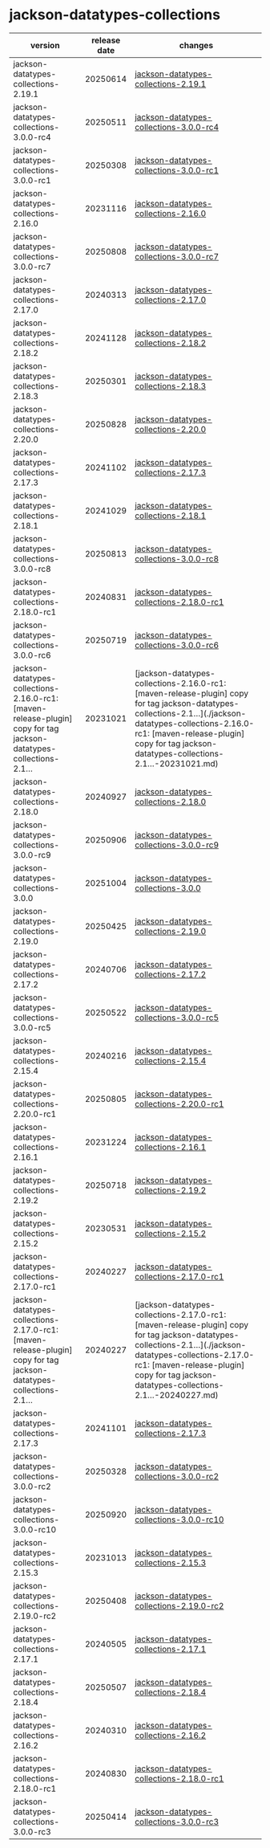 # jackson-datatypes-collections	


|version|release date|changes|
|---|---|---|
|jackson-datatypes-collections-2.19.1|20250614|[jackson-datatypes-collections-2.19.1](./jackson-datatypes-collections-2.19.1-20250614.md)|
|jackson-datatypes-collections-3.0.0-rc4|20250511|[jackson-datatypes-collections-3.0.0-rc4](./jackson-datatypes-collections-3.0.0-rc4-20250511.md)|
|jackson-datatypes-collections-3.0.0-rc1|20250308|[jackson-datatypes-collections-3.0.0-rc1](./jackson-datatypes-collections-3.0.0-rc1-20250308.md)|
|jackson-datatypes-collections-2.16.0|20231116|[jackson-datatypes-collections-2.16.0](./jackson-datatypes-collections-2.16.0-20231116.md)|
|jackson-datatypes-collections-3.0.0-rc7|20250808|[jackson-datatypes-collections-3.0.0-rc7](./jackson-datatypes-collections-3.0.0-rc7-20250808.md)|
|jackson-datatypes-collections-2.17.0|20240313|[jackson-datatypes-collections-2.17.0](./jackson-datatypes-collections-2.17.0-20240313.md)|
|jackson-datatypes-collections-2.18.2|20241128|[jackson-datatypes-collections-2.18.2](./jackson-datatypes-collections-2.18.2-20241128.md)|
|jackson-datatypes-collections-2.18.3|20250301|[jackson-datatypes-collections-2.18.3](./jackson-datatypes-collections-2.18.3-20250301.md)|
|jackson-datatypes-collections-2.20.0|20250828|[jackson-datatypes-collections-2.20.0](./jackson-datatypes-collections-2.20.0-20250828.md)|
|jackson-datatypes-collections-2.17.3|20241102|[jackson-datatypes-collections-2.17.3](./jackson-datatypes-collections-2.17.3-20241102.md)|
|jackson-datatypes-collections-2.18.1|20241029|[jackson-datatypes-collections-2.18.1](./jackson-datatypes-collections-2.18.1-20241029.md)|
|jackson-datatypes-collections-3.0.0-rc8|20250813|[jackson-datatypes-collections-3.0.0-rc8](./jackson-datatypes-collections-3.0.0-rc8-20250813.md)|
|jackson-datatypes-collections-2.18.0-rc1|20240831|[jackson-datatypes-collections-2.18.0-rc1](./jackson-datatypes-collections-2.18.0-rc1-20240831.md)|
|jackson-datatypes-collections-3.0.0-rc6|20250719|[jackson-datatypes-collections-3.0.0-rc6](./jackson-datatypes-collections-3.0.0-rc6-20250719.md)|
|jackson-datatypes-collections-2.16.0-rc1: [maven-release-plugin] copy for tag jackson-datatypes-collections-2.1…|20231021|[jackson-datatypes-collections-2.16.0-rc1: [maven-release-plugin] copy for tag jackson-datatypes-collections-2.1…](./jackson-datatypes-collections-2.16.0-rc1: [maven-release-plugin] copy for tag jackson-datatypes-collections-2.1…-20231021.md)|
|jackson-datatypes-collections-2.18.0|20240927|[jackson-datatypes-collections-2.18.0](./jackson-datatypes-collections-2.18.0-20240927.md)|
|jackson-datatypes-collections-3.0.0-rc9|20250906|[jackson-datatypes-collections-3.0.0-rc9](./jackson-datatypes-collections-3.0.0-rc9-20250906.md)|
|jackson-datatypes-collections-3.0.0|20251004|[jackson-datatypes-collections-3.0.0](./jackson-datatypes-collections-3.0.0-20251004.md)|
|jackson-datatypes-collections-2.19.0|20250425|[jackson-datatypes-collections-2.19.0](./jackson-datatypes-collections-2.19.0-20250425.md)|
|jackson-datatypes-collections-2.17.2|20240706|[jackson-datatypes-collections-2.17.2](./jackson-datatypes-collections-2.17.2-20240706.md)|
|jackson-datatypes-collections-3.0.0-rc5|20250522|[jackson-datatypes-collections-3.0.0-rc5](./jackson-datatypes-collections-3.0.0-rc5-20250522.md)|
|jackson-datatypes-collections-2.15.4|20240216|[jackson-datatypes-collections-2.15.4](./jackson-datatypes-collections-2.15.4-20240216.md)|
|jackson-datatypes-collections-2.20.0-rc1|20250805|[jackson-datatypes-collections-2.20.0-rc1](./jackson-datatypes-collections-2.20.0-rc1-20250805.md)|
|jackson-datatypes-collections-2.16.1|20231224|[jackson-datatypes-collections-2.16.1](./jackson-datatypes-collections-2.16.1-20231224.md)|
|jackson-datatypes-collections-2.19.2|20250718|[jackson-datatypes-collections-2.19.2](./jackson-datatypes-collections-2.19.2-20250718.md)|
|jackson-datatypes-collections-2.15.2|20230531|[jackson-datatypes-collections-2.15.2](./jackson-datatypes-collections-2.15.2-20230531.md)|
|jackson-datatypes-collections-2.17.0-rc1|20240227|[jackson-datatypes-collections-2.17.0-rc1](./jackson-datatypes-collections-2.17.0-rc1-20240227.md)|
|jackson-datatypes-collections-2.17.0-rc1: [maven-release-plugin] copy for tag jackson-datatypes-collections-2.1…|20240227|[jackson-datatypes-collections-2.17.0-rc1: [maven-release-plugin] copy for tag jackson-datatypes-collections-2.1…](./jackson-datatypes-collections-2.17.0-rc1: [maven-release-plugin] copy for tag jackson-datatypes-collections-2.1…-20240227.md)|
|jackson-datatypes-collections-2.17.3|20241101|[jackson-datatypes-collections-2.17.3](./jackson-datatypes-collections-2.17.3-20241101.md)|
|jackson-datatypes-collections-3.0.0-rc2|20250328|[jackson-datatypes-collections-3.0.0-rc2](./jackson-datatypes-collections-3.0.0-rc2-20250328.md)|
|jackson-datatypes-collections-3.0.0-rc10|20250920|[jackson-datatypes-collections-3.0.0-rc10](./jackson-datatypes-collections-3.0.0-rc10-20250920.md)|
|jackson-datatypes-collections-2.15.3|20231013|[jackson-datatypes-collections-2.15.3](./jackson-datatypes-collections-2.15.3-20231013.md)|
|jackson-datatypes-collections-2.19.0-rc2|20250408|[jackson-datatypes-collections-2.19.0-rc2](./jackson-datatypes-collections-2.19.0-rc2-20250408.md)|
|jackson-datatypes-collections-2.17.1|20240505|[jackson-datatypes-collections-2.17.1](./jackson-datatypes-collections-2.17.1-20240505.md)|
|jackson-datatypes-collections-2.18.4|20250507|[jackson-datatypes-collections-2.18.4](./jackson-datatypes-collections-2.18.4-20250507.md)|
|jackson-datatypes-collections-2.16.2|20240310|[jackson-datatypes-collections-2.16.2](./jackson-datatypes-collections-2.16.2-20240310.md)|
|jackson-datatypes-collections-2.18.0-rc1|20240830|[jackson-datatypes-collections-2.18.0-rc1](./jackson-datatypes-collections-2.18.0-rc1-20240830.md)|
|jackson-datatypes-collections-3.0.0-rc3|20250414|[jackson-datatypes-collections-3.0.0-rc3](./jackson-datatypes-collections-3.0.0-rc3-20250414.md)|
